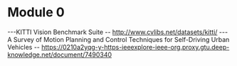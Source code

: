 # Module 0
---KITTI Vision Benchmark Suite -- http://www.cvlibs.net/datasets/kitti/
---A Survey of Motion Planning and Control Techniques for Self-Driving Urban Vehicles -- https://0210a2yqg-y-https-ieeexplore-ieee-org.proxy.gtu.deep-knowledge.net/document/7490340
